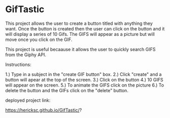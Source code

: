 # GifTastic

This project allows the user to create a button titled with anything they want. Once the button is created then the user can click on the button and it will display a series of 10 Gifs. The GIFS will appear as a picture but will move once you click on the GIF.

This project is useful becaause it allows the user to quickly search GIFS from the Giphy API.

Instructions:

1.) Type in a subject in the "create GIF button" box. 
2.) Click "create" and a button will apear at the top of the screen.
3.) Click on the button
4.) 10 GIFS will appear on the screen.
5.) To animate the GIFS click on the picture
6.) To delete the button and the GIFs click on the "delete" button. 

deployed project link:

https://hericksc.github.io/GifTastic/?
